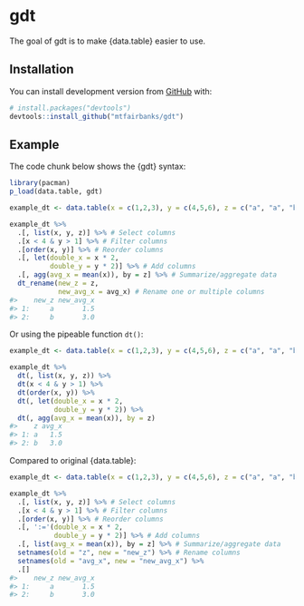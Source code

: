 
<!-- README.md is generated from README.Rmd. Please edit that file -->

# gdt

<!-- badges: start -->

<!-- badges: end -->

The goal of gdt is to make {data.table} easier to use.

## Installation

You can install development version from [GitHub](https://github.com/)
with:

``` r
# install.packages("devtools")
devtools::install_github("mtfairbanks/gdt")
```

## Example

The code chunk below shows the {gdt} syntax:

``` r
library(pacman)
p_load(data.table, gdt)

example_dt <- data.table(x = c(1,2,3), y = c(4,5,6), z = c("a", "a", "b"))

example_dt %>%
  .[, list(x, y, z)] %>% # Select columns
  .[x < 4 & y > 1] %>% # Filter columns
  .[order(x, y)] %>% # Reorder columns
  .[, let(double_x = x * 2,
          double_y = y * 2)] %>% # Add columns
  .[, agg(avg_x = mean(x)), by = z] %>% # Summarize/aggregate data
  dt_rename(new_z = z,
            new_avg_x = avg_x) # Rename one or multiple columns
#>    new_z new_avg_x
#> 1:     a       1.5
#> 2:     b       3.0
```

Or using the pipeable function
`dt()`:

``` r
example_dt <- data.table(x = c(1,2,3), y = c(4,5,6), z = c("a", "a", "b"))

example_dt %>%
  dt(, list(x, y, z)) %>%
  dt(x < 4 & y > 1) %>%
  dt(order(x, y)) %>%
  dt(, let(double_x = x * 2,
           double_y = y * 2)) %>%
  dt(, agg(avg_x = mean(x)), by = z)
#>    z avg_x
#> 1: a   1.5
#> 2: b   3.0
```

Compared to original
{data.table}:

``` r
example_dt <- data.table(x = c(1,2,3), y = c(4,5,6), z = c("a", "a", "b"))

example_dt %>%
  .[, list(x, y, z)] %>% # Select columns
  .[x < 4 & y > 1] %>% # Filter columns
  .[order(x, y)] %>% # Reorder columns
  .[, ':='(double_x = x * 2,
           double_y = y * 2)] %>% # Add columns
  .[, list(avg_x = mean(x)), by = z] %>% # Summarize/aggregate data
  setnames(old = "z", new = "new_z") %>% # Rename columns
  setnames(old = "avg_x", new = "new_avg_x") %>%
  .[]
#>    new_z new_avg_x
#> 1:     a       1.5
#> 2:     b       3.0
```
